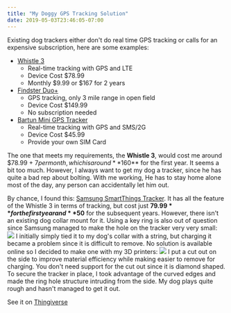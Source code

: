 ```yaml
---
title: "My Doggy GPS Tracking Solution"
date: 2019-05-03T23:46:05-07:00
---
```


Existing dog trackers either don't do real time GPS tracking or calls for an expensive subscription, here are some examples:

* [Whistle 3](https://www.amazon.com/Whistle-GPS-Tracker-Activity-Monitor/dp/B01N7MWKWY/)
  * Real-time tracking with GPS and LTE
  * Device Cost $78.99
  * Monthly $9.99 or $167 for 2 years
* [Findster Duo+](https://www.amazon.com/Findster-Tracker-Free-Monthly-Fees/dp/B07FFCRQHN)
  * GPS tracking, only 3 mile range in open field
  * Device Cost $149.99
  * No subscription needed
* [Bartun Mini GPS Tracker](https://www.amazon.com/Bartun-Waterproof-Locating-Positioning-Geo-Fence/)
  * Real-time tracking with GPS and SMS/2G
  * Device Cost $45.99
  * Provide your own SIM Card

The one that meets my requirements, the **Whistle 3**, would cost me around $78.99 + $7 per month, which is around **$160** for the first year. It seems a bit too much. However, I always want to get my dog a tracker, since he has quite a bad rep about bolting. With me working, He has to stay home alone most of the day, any person can accidentally let him out.

By chance, I found this: [Samsung SmartThings Tracker](https://www.amazon.com/Samsung-SmartThings-SM-V110AZWAATT-Tracker-Tracking). It has all the feature of the Whistle 3 in terms of tracking, but cost just **$79.99** for the first year and **$50** for the subsequent years.
However, there isn't an existing dog collar mount for it. Using a key ring is also out of question since Samsung managed to make the hole on the tracker very very small:
![](/images/dog_tracker_1_lite.jpg)
I initially simply tied it to my dog's collar with a string, but charging it became a problem since it is difficult to remove. No solution is available online so I decided to make one with my 3D printers:
![](/images/dog_tracker_2.jpg)
I put a cut out on the side to improve material efficiency while making easier to remove for charging. You don't need support for the cut out since it is diamond shaped. To secure the tracker in place, I took advantage of the curved edges and made the ring hole structure intruding from the side. My dog plays quite rough and hasn't managed to get it out.

See it on [Thingiverse](https://www.thingiverse.com/thing:3481587)
